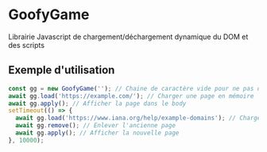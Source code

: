 # GoofyGame
Librairie Javascript de chargement/déchargement dynamique du DOM et des scripts

## Exemple d'utilisation
```js
const gg = new GoofyGame(''); // Chaine de caractère vide pour ne pas définir d'accesseur global
await gg.load('https://example.com/'); // Charger une page en mémoire
await gg.apply(); // Afficher la page dans le body
setTimeout(() => {
  await gg.load('https://www.iana.org/help/example-domains'); // Charger une autre page en mémoire (l'ancienne reste toujours présente)
  await gg.remove(); // Enlever l'ancienne page
  await gg.apply(); // Afficher la nouvelle page
}, 10000);
```
